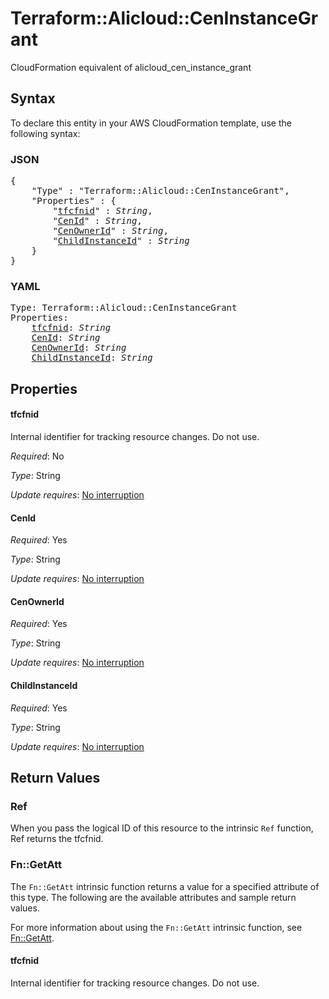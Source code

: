 # Terraform::Alicloud::CenInstanceGrant

CloudFormation equivalent of alicloud_cen_instance_grant

## Syntax

To declare this entity in your AWS CloudFormation template, use the following syntax:

### JSON

<pre>
{
    "Type" : "Terraform::Alicloud::CenInstanceGrant",
    "Properties" : {
        "<a href="#tfcfnid" title="tfcfnid">tfcfnid</a>" : <i>String</i>,
        "<a href="#cenid" title="CenId">CenId</a>" : <i>String</i>,
        "<a href="#cenownerid" title="CenOwnerId">CenOwnerId</a>" : <i>String</i>,
        "<a href="#childinstanceid" title="ChildInstanceId">ChildInstanceId</a>" : <i>String</i>
    }
}
</pre>

### YAML

<pre>
Type: Terraform::Alicloud::CenInstanceGrant
Properties:
    <a href="#tfcfnid" title="tfcfnid">tfcfnid</a>: <i>String</i>
    <a href="#cenid" title="CenId">CenId</a>: <i>String</i>
    <a href="#cenownerid" title="CenOwnerId">CenOwnerId</a>: <i>String</i>
    <a href="#childinstanceid" title="ChildInstanceId">ChildInstanceId</a>: <i>String</i>
</pre>

## Properties

#### tfcfnid

Internal identifier for tracking resource changes. Do not use.

_Required_: No

_Type_: String

_Update requires_: [No interruption](https://docs.aws.amazon.com/AWSCloudFormation/latest/UserGuide/using-cfn-updating-stacks-update-behaviors.html#update-no-interrupt)

#### CenId

_Required_: Yes

_Type_: String

_Update requires_: [No interruption](https://docs.aws.amazon.com/AWSCloudFormation/latest/UserGuide/using-cfn-updating-stacks-update-behaviors.html#update-no-interrupt)

#### CenOwnerId

_Required_: Yes

_Type_: String

_Update requires_: [No interruption](https://docs.aws.amazon.com/AWSCloudFormation/latest/UserGuide/using-cfn-updating-stacks-update-behaviors.html#update-no-interrupt)

#### ChildInstanceId

_Required_: Yes

_Type_: String

_Update requires_: [No interruption](https://docs.aws.amazon.com/AWSCloudFormation/latest/UserGuide/using-cfn-updating-stacks-update-behaviors.html#update-no-interrupt)

## Return Values

### Ref

When you pass the logical ID of this resource to the intrinsic `Ref` function, Ref returns the tfcfnid.

### Fn::GetAtt

The `Fn::GetAtt` intrinsic function returns a value for a specified attribute of this type. The following are the available attributes and sample return values.

For more information about using the `Fn::GetAtt` intrinsic function, see [Fn::GetAtt](https://docs.aws.amazon.com/AWSCloudFormation/latest/UserGuide/intrinsic-function-reference-getatt.html).

#### tfcfnid

Internal identifier for tracking resource changes. Do not use.

